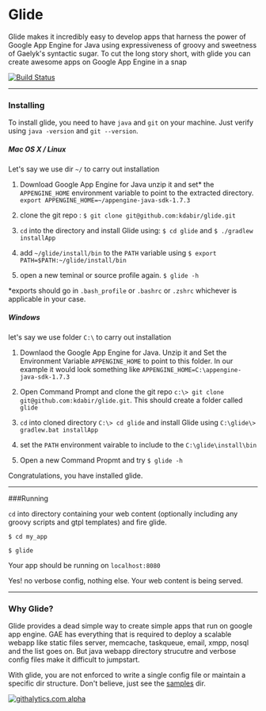 Glide
=====
Glide makes it incredibly easy to develop apps that harness the power of Google App Engine for Java
using expressiveness of groovy and sweetness of Gaelyk's syntactic sugar.
To cut the long story short, with glide you can create awesome apps on Google App Engine in a snap

[![Build Status](https://travis-ci.org/kdabir/glide.png)](https://travis-ci.org/kdabir/glide)

---------
### Installing

To install glide, you need to have `java` and `git` on your machine. Just verify using `java -version` and `git --version`.


##### Mac OS X / Linux

Let's say we use dir `~/` to carry out installation

1. Download Google App Engine for Java unzip it and set* the `APPENGINE_HOME` environment variable to point to the extracted directory. `export APPENGINE_HOME=~/appengine-java-sdk-1.7.3`

2. clone the git repo : `$ git clone git@github.com:kdabir/glide.git`

3. `cd` into the directory and install Glide using: `$ cd glide` and `$ ./gradlew installApp`

4. add `~/glide/install/bin` to  the `PATH` variable using `$ export PATH=$PATH:~/glide/install/bin`

5. open a new teminal or source profile again.  `$ glide -h`

*exports should go in `.bash_profile` or `.bashrc` or `.zshrc` whichever is applicable in your case.


##### Windows
let's say we use folder `C:\` to carry out installation

1. Downlaod the Google App Engine for Java. Unzip it and Set the Environment Variable `APPENGINE_HOME` to point to this folder. In our example it would look something like  `APPENGINE_HOME=C:\appengine-java-sdk-1.7.3`

2. Open Command Prompt and clone the git repo `c:\> git clone git@github.com:kdabir/glide.git`. This should create a folder called `glide`

3. `cd` into cloned directory `C:\> cd glide` and install Glide using `C:\glide\> gradlew.bat installApp`

4. set the `PATH` environment vairable to include to the `C:\glide\install\bin`

5. Open a new Command Propmt and try `$ glide -h`


Congratulations, you have installed glide.

---------

###Running

`cd` into directory containing your web content (optionally including any groovy scripts and gtpl templates) and fire glide.

`$ cd my_app`

`$ glide`

Your app should be running on `localhost:8080`

Yes! no verbose config, nothing else. Your web content is being served.

------------
### Why Glide?
Glide provides a dead simple way to create simple apps that run on google app engine. GAE has everything 
that is required to deploy a scalable webapp like static files server, memcache, taskqueue, email, 
xmpp, nosql and the list goes on. But java webapp directory strucutre and verbose config files make it 
difficult to jumpstart. 

With glide, you are not enforced to write a single config file or maintain a specific dir structure. Don't believe, 
just see the [samples](https://github.com/kdabir/glide/tree/master/samples) dir.

[![githalytics.com alpha](https://cruel-carlota.pagodabox.com/53b148f82205c28cff2d3378e7108793 "githalytics.com")](http://githalytics.com/kdabir/glide)

